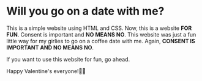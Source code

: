 # Will you go on a date with me?

This is a simple website using HTML and CSS. Now, this is a website **FOR FUN**. Consent is important and **NO MEANS NO**. This website was just a fun little way for my girlies to go on a coffee date with me. Again, **CONSENT IS IMPORTANT AND NO MEANS NO**.

If you want to use this website for fun, go ahead.

Happy Valentine's everyone!🩷🩷
